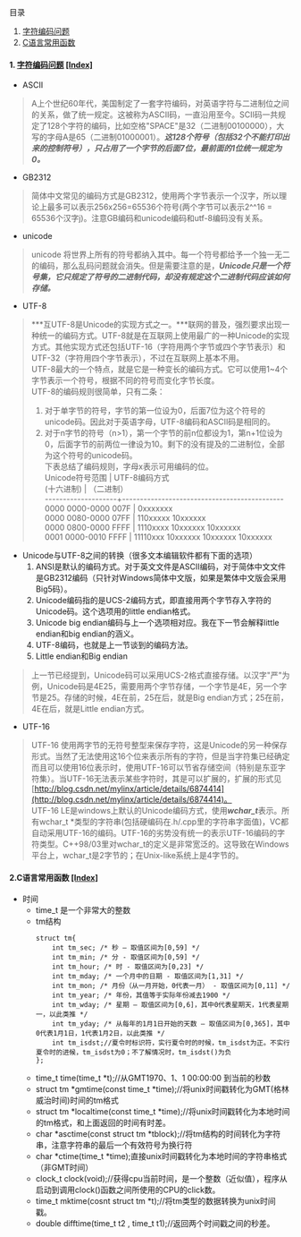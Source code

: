 目录 <span id="Index"/>               
1. [字符编码问题](#1)              
2.	[C语言常用函数](#2)

#### 1. [字符编码问题](http://www.ruanyifeng.com/blog/2007/10/ascii_unicode_and_utf-8.html)  [\[Index\]](#Index) <span id="1"/>              
-	ASCII
> A上个世纪60年代，美国制定了一套字符编码，对英语字符与二进制位之间的关系，做了统一规定。这被称为ASCII码，一直沿用至今。SCII码一共规定了128个字符的编码，比如空格"SPACE"是32（二进制00100000），大写的字母A是65（二进制01000001）。***这128个符号（包括32个不能打印出来的控制符号），只占用了一个字节的后面7位，最前面的1位统一规定为0。***

-	GB2312
> 简体中文常见的编码方式是GB2312，使用两个字节表示一个汉字，所以理论上最多可以表示256x256=65536个符号(两个字节可以表示2^^16 = 65536个汉字j)。注意GB编码和unicode编码和utf-8编码没有关系。

-	unicode
> unicode 将世界上所有的符号都纳入其中。每一个符号都给予一个独一无二的编码，那么乱码问题就会消失。但是需要注意的是，***Unicode只是一个符号集，它只规定了符号的二进制代码，却没有规定这个二进制代码应该如何存储。***

-	UTF-8
> ***互UTF-8是Unicode的实现方式之一。***联网的普及，强烈要求出现一种统一的编码方式。UTF-8就是在互联网上使用最广的一种Unicode的实现方式。其他实现方式还包括UTF-16（字符用两个字节或四个字节表示）和UTF-32（字符用四个字节表示），不过在互联网上基本不用。          
> UTF-8最大的一个特点，就是它是一种变长的编码方式。它可以使用1~4个字节表示一个符号，根据不同的符号而变化字节长度。            
> UTF-8的编码规则很简单，只有二条：
> 1. 对于单字节的符号，字节的第一位设为0，后面7位为这个符号的unicode码。因此对于英语字母，UTF-8编码和ASCII码是相同的。
> 2. 对于n字节的符号（n>1），第一个字节的前n位都设为1，第n+1位设为0，后面字节的前两位一律设为10。剩下的没有提及的二进制位，全部为这个符号的unicode码。    
> 下表总结了编码规则，字母x表示可用编码的位。              
> Unicode符号范围 | UTF-8编码方式                
(十六进制) | （二进制）                   
--------------------+---------------------------------------------                 
0000 0000-0000 007F | 0xxxxxxx                        
0000 0080-0000 07FF | 110xxxxx 10xxxxxx                        
0000 0800-0000 FFFF | 1110xxxx 10xxxxxx 10xxxxxx                        
0001 0000-0010 FFFF | 11110xxx 10xxxxxx 10xxxxxx 10xxxxxx                        

-	Unicode与UTF-8之间的转换（很多文本编辑软件都有下面的选项）
	1. ANSI是默认的编码方式。对于英文文件是ASCII编码，对于简体中文文件是GB2312编码（只针对Windows简体中文版，如果是繁体中文版会采用Big5码）。
	2. Unicode编码指的是UCS-2编码方式，即直接用两个字节存入字符的Unicode码。这个选项用的little endian格式。
	3. Unicode big endian编码与上一个选项相对应。我在下一节会解释little endian和big endian的涵义。
	4. UTF-8编码，也就是上一节谈到的编码方法。
	5. Little endian和Big endian
> 上一节已经提到，Unicode码可以采用UCS-2格式直接存储。以汉字"严"为例，Unicode码是4E25，需要用两个字节存储，一个字节是4E，另一个字节是25。存储的时候，4E在前，25在后，就是Big endian方式；25在前，4E在后，就是Little endian方式。

-	UTF-16
> UTF-16 使用两字节的无符号整型来保存字符，这是Unicode的另一种保存形式。当然了无法使用这16个位来表示所有的字符，但是当字符集已经确定而且可以使用16位表示时，使用UTF-16可以节省存储空间（特别是东亚字符集）。当UTF-16无法表示某些字符时，其是可以扩展的，扩展的形式见[http://blog.csdn.net/mylinx/article/details/6874414](http://blog.csdn.net/mylinx/article/details/6874414)。       
> UTF-16 LE是windows上默认的Unicode编码方式，使用***wchar_t***表示。所有wchar_t *类型的字符串(包括硬编码在.h/.cpp里的字符串字面值)，VC都自动采用UTF-16的编码。UTF-16的劣势没有统一的表示UTF-16编码的字符类型。C++98/03里对wchar_t的定义是非常宽泛的。这导致在Windows平台上，wchar_t是2字节的；在Unix-like系统上是4字节的。


#### 2.C语言常用函数 [\[Index\]](#Index) <span id="2"/>      
-	时间
	-	time_t 是一个非常大的整数
	-	tm结构 
		```
		struct tm{
			int tm_sec; /* 秒 – 取值区间为[0,59] */
			int tm_min; /* 分 - 取值区间为[0,59] */
			int tm_hour; /* 时 - 取值区间为[0,23] */
			int tm_mday; /* 一个月中的日期 - 取值区间为[1,31] */
			int tm_mon; /* 月份（从一月开始，0代表一月） - 取值区间为[0,11] */
			int tm_year; /* 年份，其值等于实际年份减去1900 */
			int tm_wday; /* 星期 – 取值区间为[0,6]，其中0代表星期天，1代表星期一，以此类推 */
			int tm_yday; /* 从每年的1月1日开始的天数 – 取值区间为[0,365]，其中0代表1月1日，1代表1月2日，以此类推 */
			int tm_isdst;//夏令时标识符，实行夏令时的时候，tm_isdst为正。不实行夏令时的进候，tm_isdst为0；不了解情况时，tm_isdst()为负
		};
		```
	-	time_t time(time_t *t);//从GMT1970、1、1 00:00:00 到当前的秒数
	-	struct tm *gmtime(const time_t *time);//将unix时间戳转化为GMT(格林威治时间)时间的tm格式
	-	struct tm *localtime(const time_t *time);//将unix时间戳转化为本地时间的tm格式，和上面返回的时间有时差。
	-	char *asctime(const struct tm *tblock);//将tm结构的时间转化为字符串，注意字符串的最后一个有效符号为换行符
	-	char *ctime(time_t *time);直接unix时间戳转化为本地时间的字符串格式（非GMT时间）
	-	clock_t clock(void);//获得cpu当前时间，是一个整数（近似值），程序从启动到调用clock()函数之间所使用的CPU的click数。
	-	time_t mktime(cosnt struct tm *t);//将tm类型的数据转换为unix时间戳。
	-	double difftime(time_t t2 , time_t t1);//返回两个时间戳之间的秒差。
